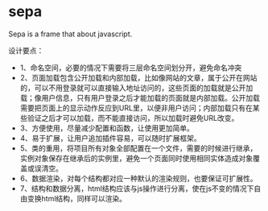 # sepa
Sepa is a frame that about javascript.

设计要点：
 *  1、命名空间，必要的情况下需要将三层命名空间划分开，避免命名冲突
 *  2、页面加载包含公开加载和内部加载，比如像网站的文章，属于公开在网站的，可以不用登录就可以直接输入地址访问的，这些页面的加载就是公开加载；像用户信息，只有用户登录之后才能加载的页面就是内部加载。公开加载需要把页面上的显示动作反应到URL里，以便非用户访问；内部加载只有在某些验证之后才可以加载，而不能直接访问，所以加载时避免URL改变。
 *  3、方便使用，尽量减少配置和函数，让使用更加简单。
 *  4、易于扩展，让用户追加插件容易，可以随时扩展框架。
 *  5、类的重用，将项目所有对象全部配置在一个文件，需要的时候进行继承，实例对象保存在继承后的实例里，避免一个页面同时使用相同实体造成对象覆盖或误清空。
 *  6、数据渲染，对每个结构都对应一种默认的渲染规则，也要保证可扩展性。
 *  7、结构和数据分离，html结构应该与js操作进行分离，使在js不变的情况下自由变换html结构，同样可以渲染。
